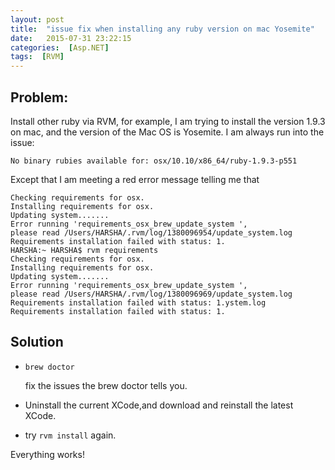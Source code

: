 ```yaml
---
layout: post
title:  "issue fix when installing any ruby version on mac Yosemite"
date:   2015-07-31 23:22:15
categories:  [Asp.NET]
tags:  [RVM]
---
```



##  Problem:


Install other ruby via RVM, for example, I am trying to install the version 1.9.3 on mac, and the version of the Mac OS is Yosemite. I am always run into the issue:

`No binary rubies available for: osx/10.10/x86_64/ruby-1.9.3-p551`

Except that I am meeting a red error message telling me that
	
	Checking requirements for osx.
	Installing requirements for osx.
	Updating system.......
	Error running 'requirements_osx_brew_update_system ',
	please read /Users/HARSHA/.rvm/log/1380096954/update_system.log
	Requirements installation failed with status: 1.
	HARSHA:~ HARSHA$ rvm requirements
	Checking requirements for osx.
	Installing requirements for osx.
	Updating system.......
	Error running 'requirements_osx_brew_update_system ',
	please read /Users/HARSHA/.rvm/log/1380096969/update_system.log
	Requirements installation failed with status: 1.ystem.log
	Requirements installation failed with status: 1.
	
## Solution	

- `brew doctor`

	fix the issues the brew doctor tells you.

- Uninstall the current XCode,and download and reinstall the latest XCode.

- try `rvm install` again.

Everything works!





